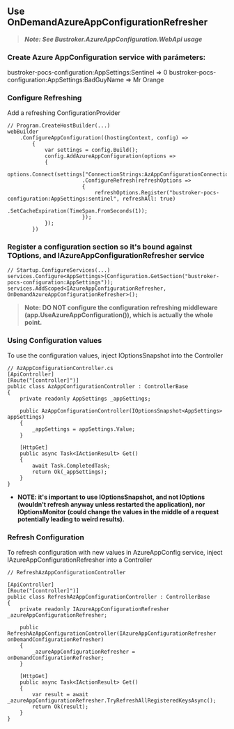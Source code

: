 ## Use OnDemandAzureAppConfigurationRefresher
>**_Note: See Bustroker.AzureAppConfiguration.WebApi usage_**

### Create Azure AppConfiguration service with parámeters:

bustroker-pocs-configuration:AppSettings:Sentinel => 0
bustroker-pocs-configuration:AppSettings:BadGuyName => Mr Orange

### Configure Refreshing
Add a refreshing ConfigurationProvider
```
// Program.CreateHostBuilder(...)
webBuilder                        
    .ConfigureAppConfiguration((hostingContext, config) =>
        {
            var settings = config.Build();
            config.AddAzureAppConfiguration(options =>
            {
                options.Connect(settings["ConnectionStrings:AzAppConfigurationConnectionString"])
                        .ConfigureRefresh(refreshOptions =>
                        {
                            refreshOptions.Register("bustroker-pocs-configuration:AppSettings:sentinel", refreshAll: true)
                                    .SetCacheExpiration(TimeSpan.FromSeconds(1));
                        });
            });
        })
```
### Register a configuration section so it's bound against TOptions, and IAzureAppConfigurationRefresher service
```
// Startup.ConfigureServices(...)
services.Configure<AppSettings>(Configuration.GetSection("bustroker-pocs-configuration:AppSettings"));
services.AddScoped<IAzureAppConfigurationRefresher, OnDemandAzureAppConfigurationRefresher>();
```

>**Note: DO NOT configure the configuration refreshing middleware (app.UseAzureAppConfiguration()), which is actually the whole point.**

### Using Configuration values
To use the configuration values, inject IOptionsSnapshot into the Controller
```
// AzAppConfigurationController.cs
[ApiController]
[Route("[controller]")]
public class AzAppConfigurationController : ControllerBase
{
    private readonly AppSettings _appSettings;

    public AzAppConfigurationController(IOptionsSnapshot<AppSettings> appSettings)
    {
        _appSettings = appSettings.Value;
    }

    [HttpGet]
    public async Task<IActionResult> Get()
    {
        await Task.CompletedTask;
        return Ok(_appSettings);
    }
}
```

- **NOTE: it's important to use IOptionsSnapshot, and not IOptions (wouldn't refresh anyway unless restarted the application), nor IOptionsMonitor (could change the values in the middle of a request potentially leading to weird results).**

### Refresh Configuration
To refresh configuration with new values in AzureAppConfig service, inject IAzureAppConfigurationRefresher into a Controller
```
// RefreshAzAppConfigurationController

[ApiController]
[Route("[controller]")]
public class RefreshAzAppConfigurationController : ControllerBase
{
    private readonly IAzureAppConfigurationRefresher _azureAppConfigurationRefresher;

    public RefreshAzAppConfigurationController(IAzureAppConfigurationRefresher onDemandConfigurationRefresher)
    {
        _azureAppConfigurationRefresher = onDemandConfigurationRefresher;
    }

    [HttpGet]
    public async Task<IActionResult> Get()
    {
        var result = await _azureAppConfigurationRefresher.TryRefreshAllRegisteredKeysAsync();
        return Ok(result);
    }
}
```
